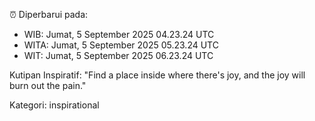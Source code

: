 ⏰ Diperbarui pada:
- WIB: Jumat, 5 September 2025 04.23.24 UTC
- WITA: Jumat, 5 September 2025 05.23.24 UTC
- WIT: Jumat, 5 September 2025 06.23.24 UTC

Kutipan Inspiratif:
"Find a place inside where there's joy, and the joy will burn out the pain."


Kategori: inspirational

